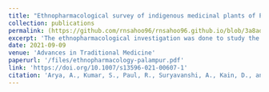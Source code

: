 ```yaml
---
title: "Ethnopharmacological survey of indigenous medicinal plants of Palampur, Himachal Pradesh in north-western Himalaya, India"
collection: publications
permalink: (https://github.com/rnsahoo96/rnsahoo96.github.io/blob/3a8ad94d11218b0d83646590d452b6872d3b249b/files/ethnopharmacology-palampur.pdf)
excerpt: 'The ethnopharmacological investigation was done to study the traditional usage of indigenous medicinal plants of Palampur, Himachal Pradesh. Therefore, an extensive ethnopharmacological survey was conducted to document the traditional knowledge of ethnomedicinal plants. Direct interviews of 77 informants were conducted with the help of a questionnaire. Three quantitative factors (use value, factor informant consensus and fidelity level) were used for the analysis of generated data. A total of 102 species, belonging to 90 genera and 30 families were identified and collected with the help of traditional healers and local informants from different locations of the study area. Total 19 medicinal plants species were reported for new or less known ethnomedicinal uses. Also, 3 threatened wild plants species were collected from the study area. The maximum number of species belongs to the family Lamiaceae (7), Fabaceae (7), Asteraceae (6), Moraceae (4 species), Apocyanaceae (4 species) and Euphorbiaceae (3 species). Different plant parts were used by local informants such as leaves, galls, fruits, seeds, latex, stem, root, flowers, bark, and rhizomes. It was also observed that maximum numbers of plant species were used to cure gastro-intestinal disorders (48 species), skin disorders (34 species) and respiratory disorders (25 species). Ethnopharmacological data depict that medicinal plants were extensively used by local people to cure gastrointestinal, dermatological disorders and skeletomuscular disorders. Traditionally used medicinal plants have enormous potential to provide the raw material for the discovery of new bioactive compounds and drugs.'
date: 2021-09-09
venue: 'Advances in Traditional Medicine'
paperurl: '/files/ethnopharmacology-palampur.pdf'
link: 'https://doi.org/10.1007/s13596-021-00607-1'
citation: 'Arya, A., Kumar, S., Paul, R., Suryavanshi, A., Kain, D., and Sahoo, RN. Ethnopharmacological survey of indigenous medicinal plants of Palampur, Himachal Pradesh in north-western Himalaya, India. ADV TRADIT MED (ADTM) 23, 169–212 (2023). https://doi.org/10.1007/s13596-021-00607-1' 
---
```

